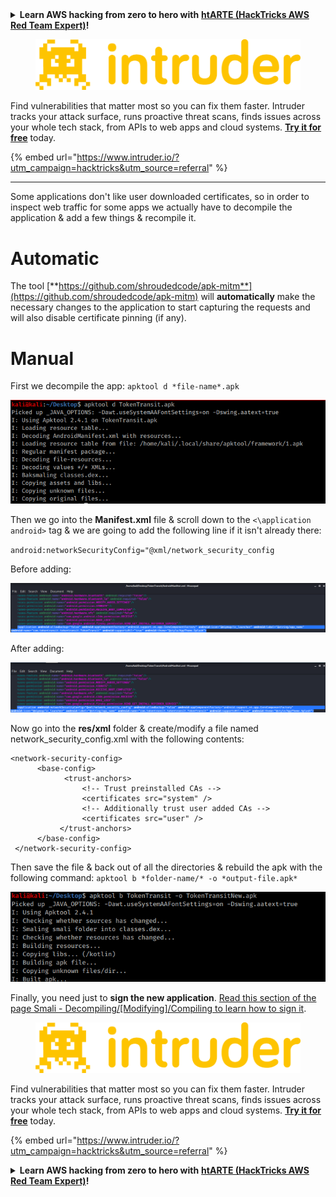 

<details>

<summary><strong>Learn AWS hacking from zero to hero with</strong> <a href="https://training.hacktricks.xyz/courses/arte"><strong>htARTE (HackTricks AWS Red Team Expert)</strong></a><strong>!</strong></summary>

Other ways to support HackTricks:

* If you want to see your **company advertised in HackTricks** or **download HackTricks in PDF** Check the [**SUBSCRIPTION PLANS**](https://github.com/sponsors/carlospolop)!
* Get the [**official PEASS & HackTricks swag**](https://peass.creator-spring.com)
* Discover [**The PEASS Family**](https://opensea.io/collection/the-peass-family), our collection of exclusive [**NFTs**](https://opensea.io/collection/the-peass-family)
* **Join the** 💬 [**Discord group**](https://discord.gg/hRep4RUj7f) or the [**telegram group**](https://t.me/peass) or **follow** me on **Twitter** 🐦 [**@carlospolopm**](https://twitter.com/carlospolopm)**.**
* **Share your hacking tricks by submitting PRs to the** [**HackTricks**](https://github.com/carlospolop/hacktricks) and [**HackTricks Cloud**](https://github.com/carlospolop/hacktricks-cloud) github repos.

</details>

<figure><img src="/.gitbook/assets/image (675).png" alt=""><figcaption></figcaption></figure>

Find vulnerabilities that matter most so you can fix them faster. Intruder tracks your attack surface, runs proactive threat scans, finds issues across your whole tech stack, from APIs to web apps and cloud systems. [**Try it for free**](https://www.intruder.io/?utm\_source=referral\&utm\_campaign=hacktricks) today.

{% embed url="https://www.intruder.io/?utm_campaign=hacktricks&utm_source=referral" %}

***

Some applications don't like user downloaded certificates, so in order to inspect web traffic for some apps we actually have to decompile the application & add a few things & recompile it.

# Automatic

The tool [**https://github.com/shroudedcode/apk-mitm**](https://github.com/shroudedcode/apk-mitm) will **automatically** make the necessary changes to the application to start capturing the requests and will also disable certificate pinning (if any).

# Manual

First we decompile the app: `apktool d *file-name*.apk`

![](../../.gitbook/assets/img9.png)

Then we go into the **Manifest.xml** file & scroll down to the `<\application android>` tag & we are going to add the following line if it isn't already there:

`android:networkSecurityConfig="@xml/network_security_config`

Before adding:

![](../../.gitbook/assets/img10.png)

After adding:

![](../../.gitbook/assets/img11.png)

Now go into the **res/xml** folder & create/modify a file named network\_security\_config.xml with the following contents:

```markup
<network-security-config>  
      <base-config>  
            <trust-anchors>  
                <!-- Trust preinstalled CAs -->  
                <certificates src="system" />  
                <!-- Additionally trust user added CAs -->  
                <certificates src="user" />  
           </trust-anchors>  
      </base-config>  
 </network-security-config>
```

Then save the file & back out of all the directories & rebuild the apk with the following command: `apktool b *folder-name/* -o *output-file.apk*`

![](../../.gitbook/assets/img12.png)

Finally, you need just to **sign the new application**. [Read this section of the page Smali - Decompiling/\[Modifying\]/Compiling to learn how to sign it](smali-changes.md#sing-the-new-apk).

<figure><img src="/.gitbook/assets/image (675).png" alt=""><figcaption></figcaption></figure>

Find vulnerabilities that matter most so you can fix them faster. Intruder tracks your attack surface, runs proactive threat scans, finds issues across your whole tech stack, from APIs to web apps and cloud systems. [**Try it for free**](https://www.intruder.io/?utm\_source=referral\&utm\_campaign=hacktricks) today.

{% embed url="https://www.intruder.io/?utm_campaign=hacktricks&utm_source=referral" %}


<details>

<summary><strong>Learn AWS hacking from zero to hero with</strong> <a href="https://training.hacktricks.xyz/courses/arte"><strong>htARTE (HackTricks AWS Red Team Expert)</strong></a><strong>!</strong></summary>

Other ways to support HackTricks:

* If you want to see your **company advertised in HackTricks** or **download HackTricks in PDF** Check the [**SUBSCRIPTION PLANS**](https://github.com/sponsors/carlospolop)!
* Get the [**official PEASS & HackTricks swag**](https://peass.creator-spring.com)
* Discover [**The PEASS Family**](https://opensea.io/collection/the-peass-family), our collection of exclusive [**NFTs**](https://opensea.io/collection/the-peass-family)
* **Join the** 💬 [**Discord group**](https://discord.gg/hRep4RUj7f) or the [**telegram group**](https://t.me/peass) or **follow** me on **Twitter** 🐦 [**@carlospolopm**](https://twitter.com/carlospolopm)**.**
* **Share your hacking tricks by submitting PRs to the** [**HackTricks**](https://github.com/carlospolop/hacktricks) and [**HackTricks Cloud**](https://github.com/carlospolop/hacktricks-cloud) github repos.

</details>


